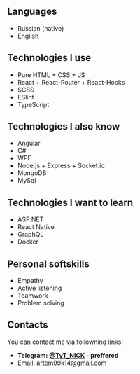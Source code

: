 ## Languages
- Russian (native)
- English

## Technologies I use
- Pure HTML + CSS + JS
- React + React-Router + React-Hooks
- SCSS
- ESlint
- TypeScript


## Technologies I also know
- Angular
- C#
- WPF
- Node.js + Express + Socket.io
- MongoDB
- MySql

## Technologies I want to learn
- ASP.NET
- React Native
- GraphQL
- Docker

## Personal softskills
- Empathy
- Active listening
- Teamwork
- Problem solving

## Contacts
You can contact me via followning links:
- **Telegram: [@TyT_NICK](https://t.me/TyT_NICK) - preffered**
- Email: [artem99k14@gmail.com](mailto:artem99k14@gmail.com)
